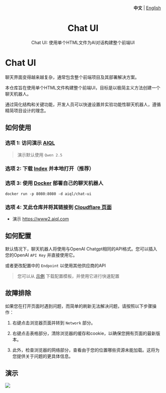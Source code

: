 <div align="right">
   <strong>中文</strong> | <a href="README.md">English</a>
</div>
<div align="center">
<h1>Chat UI</h1>
<p>Chat UI: 使用单个HTML文件为AI对话构建整个前端UI</p>
</div>

# Chat UI

聊天界面变得越来越复杂，通常包含整个前端项目及其部署解决方案。 

本仓库旨在使用单个HTML文件构建整个前端UI，目标是以极简主义方法创建一个聊天机器人。 

通过简化结构和关键功能，开发人员可以快速设置并实验功能性聊天机器人，遵循精简项目设计的理念。 

## 如何使用 

### 选项 1: 访问演示 [AIQL](https://chat.aiql.com/) 

> 演示默认使用 `Qwen 2.5` 

### 选项 2: 下载 [Index](./index.html) 并本地打开（推荐） 

### 选项 3: 使用 [Docker](https://hub.docker.com/repository/docker/aiql/chat-ui/tags?page=1&ordering=last_updated) 部署自己的聊天机器人 

``` shell
docker run -p 8080:8080 -d aiql/chat-ui 
``` 

### 选项 4: 叉此仓库并将其链接到 [Cloudflare 页面](https://developers.cloudflare.com/pages) 

- 演示 <https://www2.aiql.com> 

## 如何配置 

默认情况下，聊天机器人将使用与OpenAI Chatgpt相同的API格式。您可以插入您的OpenAI `API Key` 并直接使用它。 

或者更改配置中的 `Endpoint` 以使用其他供应商的API 

> 您可以从 [示例](./example/config) 下载配置模板，并使用它进行快速配置 

## 故障排除 

如果您在打开页面时遇到问题，而简单的刷新无法解决问题，请按照以下步骤操作： 

1. 右键点击浏览器页面并转到 `Network` 部分。 

2. 右键点击表格部分，清除浏览器的缓存和cookie，以确保您拥有页面的最新版本。 

3. 此外，检查浏览器的网络部分，查看由于您的位置哪些资源未能加载。这将为您提供关于问题的更具体信息。 

## 演示 

![](./demo.gif)